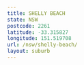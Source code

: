 ```yaml
---
title: SHELLY BEACH
state: NSW
postcode: 2261
latitude: -33.315827
longitude: 151.519708
url: /nsw/shelly-beach/
layout: suburb
---
```

